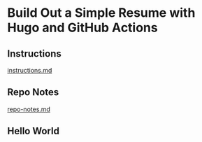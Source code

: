 # Build Out a Simple Resume with Hugo and GitHub Actions

## Instructions
[instructions.md](./instructions.md)

## Repo Notes
[repo-notes.md](./repo-notes.md)

## Hello World
